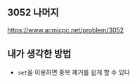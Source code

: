 ## 3052 나머지

<https://www.acmicpc.net/problem/3052>

## 내가 생각한 방법

<!-- ![이미지](./img.png) -->

- `set`을 이용하면 중복 제거를 쉽게 할 수 있다
